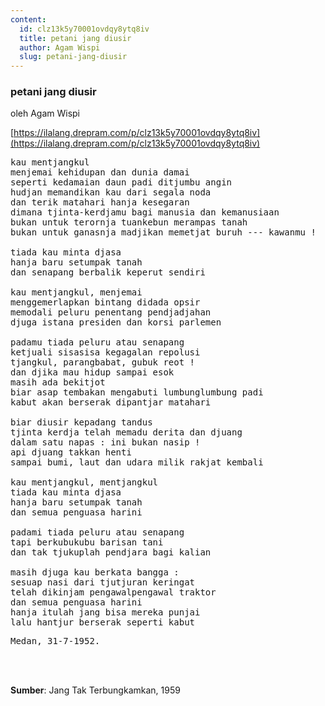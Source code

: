 ```yaml
---
content:
  id: clz13k5y70001ovdqy8ytq8iv
  title: petani jang diusir
  author: Agam Wispi
  slug: petani-jang-diusir
---
```

### petani jang diusir

oleh Agam Wispi

[https://ilalang.drepram.com/p/clz13k5y70001ovdqy8ytq8iv](https://ilalang.drepram.com/p/clz13k5y70001ovdqy8ytq8iv)

<pre>
kau mentjangkul
menjemai kehidupan dan dunia damai
seperti kedamaian daun padi ditjumbu angin
hudjan memandikan kau dari segala noda
dan terik matahari hanja kesegaran
dimana tjinta-kerdjamu bagi manusia dan kemanusiaan
bukan untuk terornja tuankebun merampas tanah
bukan untuk ganasnja madjikan memetjat buruh --- kawanmu !

tiada kau minta djasa
hanja baru setumpak tanah
dan senapang berbalik keperut sendiri

kau mentjangkul, menjemai
menggemerlapkan bintang didada opsir
memodali peluru penentang pendjadjahan
djuga istana presiden dan korsi parlemen

padamu tiada peluru atau senapang
ketjuali sisasisa kegagalan repolusi
tjangkul, parangbabat, gubuk reot !
dan djika mau hidup sampai esok
masih ada bekitjot
biar asap tembakan mengabuti lumbunglumbung padi
kabut akan berserak dipantjar matahari

biar diusir kepadang tandus
tjinta kerdja telah memadu derita dan djuang
dalam satu napas : ini bukan nasip !
api djuang takkan henti
sampai bumi, laut dan udara milik rakjat kembali

kau mentjangkul, mentjangkul
tiada kau minta djasa
hanja baru setumpak tanah
dan semua penguasa harini

padami tiada peluru atau senapang
tapi berkubukubu barisan tani
dan tak tjukuplah pendjara bagi kalian

masih djuga kau berkata bangga :
sesuap nasi dari tjutjuran keringat
telah dikinjam pengawalpengawal traktor
dan semua penguasa harini
hanja itulah jang bisa mereka punjai
lalu hantjur berserak seperti kabut
</pre>
<pre>
Medan, 31-7-1952.
</pre>
<br/><br/>

**Sumber**: Jang Tak Terbungkamkan, 1959
